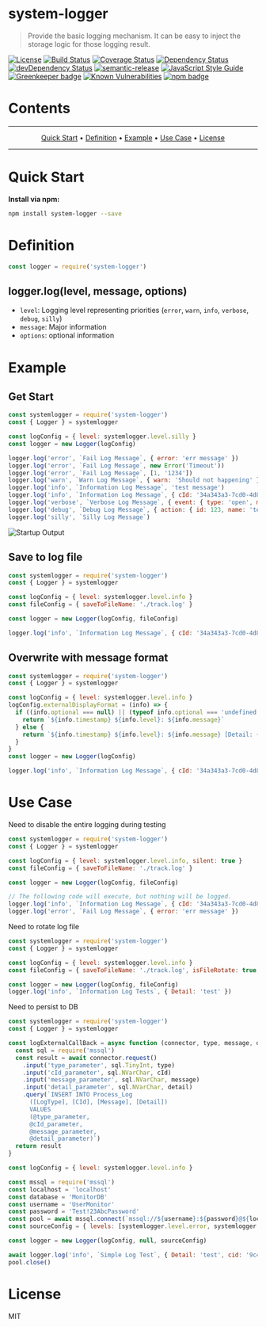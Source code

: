 # system-logger
> Provide the basic logging mechanism.  It can be easy to inject the storage logic for those logging result.

[![License](https://img.shields.io/badge/license-MIT-green.svg)](https://github.com/leocwlam/system-logger/blob/master/LICENSE)
[![Build Status](https://travis-ci.org/leocwlam/system-logger.svg?branch=master)](https://travis-ci.org/leocwlam/system-logger)
[![Coverage Status](https://coveralls.io/repos/github/leocwlam/system-logger/badge.svg?branch=master)](https://coveralls.io/github/leocwlam/system-logger?branch=master)
[![Dependency Status](https://david-dm.org/leocwlam/system-logger.svg)](https://david-dm.org/leocwlam/system-logger)
[![devDependency Status](https://david-dm.org/leocwlam/system-logger/dev-status.svg)](https://david-dm.org/leocwlam/system-logger?type=dev)
[![semantic-release](https://img.shields.io/badge/%20%20%F0%9F%93%A6%F0%9F%9A%80-semantic--release-e10079.svg)](https://github.com/semantic-release/semantic-release)
[![JavaScript Style Guide](https://img.shields.io/badge/code_style-standard-brightgreen.svg)](https://standardjs.com)
[![Greenkeeper badge](https://badges.greenkeeper.io/leocwlam/system-logger.svg)](https://greenkeeper.io/)
[![Known Vulnerabilities](https://snyk.io/test/github/leocwlam/system-logger/badge.svg)](https://snyk.io/test/github/leocwlam/system-logger)
[![npm badge](https://img.shields.io/npm/v/system-logger/latest.svg)](https://www.npmjs.com/package/system-logger)


# Contents
-------

<p align="center">
    <a href="#quick-start">Quick Start</a> &bull;
    <a href="#definition">Definition</a> &bull;
    <a href="#example">Example</a> &bull;
    <a href="#use-case">Use Case</a> &bull;
    <a href="#license">License</a>
</p>

-------


# <a name="quick-start"></a>Quick Start
**Install via npm:**
``` bash
npm install system-logger --save
```

# <a name="definition"></a>Definition

``` js
const logger = require('system-logger')
```
## logger.log(level, message, options)
- `level`: Logging level representing priorities (`error`, `warn`, `info`, `verbose`, `debug`, `silly`)
- `message`: Major information
- `options`: optional information


# <a name="example"></a>Example
## <a name="get-start"></a>Get Start
``` js
const systemlogger = require('system-logger')
const { Logger } = systemlogger

const logConfig = { level: systemlogger.level.silly }
const logger = new Logger(logConfig)

logger.log('error', `Fail Log Message`, { error: 'err message' })
logger.log('error', `Fail Log Message`, new Error('Timeout'))
logger.log('error', `Fail Log Message`, [1, '1234'])
logger.log('warn', `Warn Log Message`, { warn: 'Should not happening' })
logger.log('info', `Information Log Message`, 'test message')
logger.log('info', `Information Log Message`, { cId: '34a343a3-7cd0-4d88-a8ed-733ba36d3a3c', action: { id: 879 } })
logger.log('verbose', `Verbose Log Message`, { event: { type: 'open', message: 'test' } })
logger.log('debug', `Debug Log Message`, { action: { id: 123, name: 'tester' } })
logger.log('silly', `Silly Log Message`)
```

![Startup Output](https://raw.githubusercontent.com/leocwlam/system-logger/master/docs/startupExample.png)

## <a name="save-to-logfile"></a>Save to log file
``` js
const systemlogger = require('system-logger')
const { Logger } = systemlogger

const logConfig = { level: systemlogger.level.info }
const fileConfig = { saveToFileName: './track.log' }

const logger = new Logger(logConfig, fileConfig)

logger.log('info', `Information Log Message`, { cId: '34a343a3-7cd0-4d88-a8ed-733ba36d3a3c', action: { id: 879 } })
```

##  <a name="overwrite-with-message-format"></a>Overwrite with message format
``` js
const systemlogger = require('system-logger')
const { Logger } = systemlogger

const logConfig = { level: systemlogger.level.info }
logConfig.externalDisplayFormat = (info) => {
  if ((info.optional === null) || (typeof info.optional === 'undefined')) {
    return `${info.timestamp} ${info.level}: ${info.message}`
  } else {
    return `${info.timestamp} ${info.level}: ${info.message} [Detail: { cId: ${info.optional.cId}, actionId: ${info.optional.action.id} }]`
  }
}
const logger = new Logger(logConfig)

logger.log('info', `Information Log Message`, { cId: '34a343a3-7cd0-4d88-a8ed-733ba36d3a3c', action: { id: 879 } })
```

# <a name="use-case"></a>Use Case
Need to disable the entire logging during testing
``` js
const systemlogger = require('system-logger')
const { Logger } = systemlogger

const logConfig = { level: systemlogger.level.info, silent: true }
const fileConfig = { saveToFileName: './track.log' }

const logger = new Logger(logConfig, fileConfig)

// The following code will execute, but nothing will be logged.
logger.log('info', `Information Log Message`, { cId: '34a343a3-7cd0-4d88-a8ed-733ba36d3a3c', action: { id: 879 } })
logger.log('error', `Fail Log Message`, { error: 'err message' })
```

Need to rotate log file
``` js
const systemlogger = require('system-logger')
const { Logger } = systemlogger

const logConfig = { level: systemlogger.level.info }
const fileConfig = { saveToFileName: './track.log', isFileRotate: true, fileRotateType: systemlogger.fileRotateType.daily }

const logger = new Logger(logConfig, fileConfig)
logger.log('info', `Information Log Tests`, { Detail: 'test' })
```

Need to persist to DB
``` js
const systemlogger = require('system-logger')
const { Logger } = systemlogger

const logExternalCallBack = async function (connector, type, message, detail, cId) {
  const sql = require('mssql')
  const result = await connector.request()
    .input('type_parameter', sql.TinyInt, type)
    .input('cId_parameter', sql.NVarChar, cId)
    .input('message_parameter', sql.NVarChar, message)
    .input('detail_parameter', sql.NVarChar, detail)
    .query(`INSERT INTO Process_Log
      ([LogType], [CId], [Message], [Detail])
      VALUES
      (@type_parameter,
      @cId_parameter,
      @message_parameter,
      @detail_parameter)`)
  return result
}

const logConfig = { level: systemlogger.level.info }

const mssql = require('mssql')
const localhost = 'localhost'
const database = 'MonitorDB'
const username = 'UserMonitor'
const password = 'Test!23AbcPassword'
const pool = await mssql.connect(`mssql://${username}:${password}@${localhost}/${database}`)
const sourceConfig = { levels: [systemlogger.level.error, systemlogger.level.warn, systemlogger.level.info], connector: pool, callback: logExternalCallBack }

const logger = new Logger(logConfig, null, sourceConfig)

await logger.log('info', `Simple Log Test`, { Detail: 'test', cid: '9c4f5aba-6cb5-4b06-aa50-d6718a41f350' })
pool.close()
```

# <a name="license"></a>License
MIT
